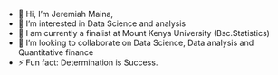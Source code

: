 - 👋 Hi, I’m Jeremiah Maina,
- 👀 I’m interested in Data Science and analysis
- 🌱 I am currently a finalist at Mount Kenya University (Bsc.Statistics) 
- 💞️ I’m looking to collaborate on Data Science, Data analysis and Quantitative finance
- ⚡ Fun fact: Determination is Success.

<!---
Kingjey254/Kingjey254 is a ✨ special ✨ repository because its `README.md` (this file) appears on your GitHub profile.
You can click the Preview link to take a look at your changes.
--->
